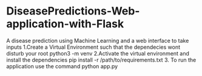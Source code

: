 ﻿# DiseasePredictions-Web-application-with-Flask
 A disease prediction using Machine Learning and a web interface to take inputs 
1.Create a Virtual Environment such that the dependecies wont disturb your root 
  python3 -m venv <myenvname>
2.Activate the virtual environment and install the dependencies
  pip install -r /path/to/requirements.txt
3. To run the application use the command
  python app.py 
